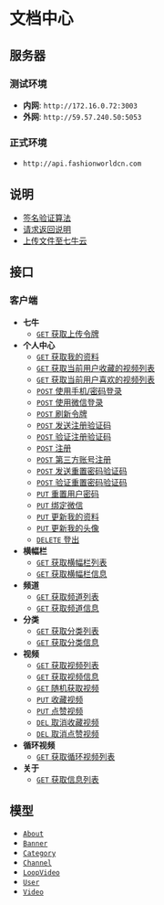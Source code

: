 # 文档中心

## 服务器

### 测试环境

* **内网**: `http://172.16.0.72:3003`
* **外网**: `http://59.57.240.50:5053`

### 正式环境

* `http://api.fashionworldcn.com`

## 说明

* [签名验证算法](./signature.md)
* [请求返回说明](./response.md)
* [上传文件至七牛云](./upload-to-qiniu.md)

## 接口

### 客户端

* **七牛**
  - [`GET` 获取上传令牌][client-qiniu-get-fetch-upload-token]
* **个人中心**
  - [`GET` 获取我的资料][client-my-get-fetch-my-profile]
  - [`GET` 获取当前用户收藏的视频列表][client:my:get:fetchVideoCollections]
  - [`GET` 获取当前用户喜欢的视频列表][client:my:get:fetchFavouriteVideos]
  - [`POST` 使用手机/密码登录][client-my-post-login]
  - [`POST` 使用微信登录][client-my-post-login-by-weixin]
  - [`POST` 刷新令牌][client-my-post-refresh-token]
  - [`POST` 发送注册验证码][client-my-post-send-register-code]
  - [`POST` 验证注册验证码][client-my-post-validate-register-code]
  - [`POST` 注册][client-my-post-register]
  * [`POST` 第三方账号注册][client:my:post:registerByThirdparty]
  - [`POST` 发送重置密码验证码][client:my:post:sendResetPasswordCode]
  - [`POST` 验证重置密码验证码][client:my:post:validateResetPasswordCode]
  - [`PUT` 重置用户密码][client:my:put:resetPassword]
  - [`PUT` 绑定微信][client-my-put-bind-weixin]
  - [`PUT` 更新我的资料][client-my-put-update-my-profile]
  - [`PUT` 更新我的头像][client-my-put-update-my-avatar]
  - [`DELETE` 登出][client-my-delete-logout]
* **横幅栏**
  - [`GET` 获取横幅栏列表][client:banner:get:fetchBannerList]
  - [`GET` 获取横幅栏信息][client:banner:get:fetchBannerProfile]
* **频道**
  - [`GET` 获取频道列表][client-channel-get-fetch-channel-list]
  - [`GET` 获取频道信息][client-channel-get-fetch-channel-profile]
* **分类**
  - [`GET` 获取分类列表][client:category:get:fetchCategoryList]
  - [`GET` 获取分类信息][client:category:getfetchCategoryProfile]
* **视频**
  - [`GET` 获取视频列表][client:video:get:fetchVideoList]
  - [`GET` 获取视频信息][client:video:get:fetchVideoProfile]
  - [`GET` 随机获取视频][client:video:get:sampleVideoList]
  - [`PUT` 收藏视频][client:video:put:collectVideo]
  - [`PUT` 点赞视频][client:video:put:favourVideo]
  - [`DEL` 取消收藏视频][client:video:del:dissipateVideo]
  - [`DEL` 取消点赞视频][client:video:del:disfavourVideo]
* **循环视频**
  - [`GET` 获取循环视频列表][client:loopVideo:get:fetchLoopVideoList]
* **关于**
  - [`GET` 获取信息列表][client:about:get:fetchAboutList]

## 模型

* [`About`](./model/about.md)
* [`Banner`](./model/banner.md)
* [`Category`](./model/category.md)
* [`Channel`](./model/channel.md)
* [`LoopVideo`](./model/loopVideo.md)
* [`User`](./model/user.md)
* [`Video`](./model/video.md)

[client:about:get:fetchAboutList]: ./api/client/about/get/fetchAboutList.md

[client-qiniu-get-fetch-upload-token]: ./api/client/qiniu/get/fetchUploadToken.md

[client-my-get-fetch-my-profile]: ./api/client/my/get/fetchMyProfile.md
[client-my-post-login]: ./api/client/my/post/login.md
[client-my-post-login-by-weixin]: ./api/client/my/post/loginByWeixin.md
[client-my-post-refresh-token]: ./api/client/my/post/refreshToken.md
[client-my-post-send-register-code]: ./api/client/my/post/sendRegisterCode.md
[client-my-post-validate-register-code]: ./api/client/my/post/validateRegisterCode.md
[client-my-post-register]: ./api/client/my/post/register.md
[client:my:post:sendResetPasswordCode]: ./api/client/my/post/sendResetPasswordCode.md
[client:my:post:validateResetPasswordCode]: ./api/client/my/post/validateResetPasswordCode.md
[client:my:post:registerByThirdparty]: ./api/client/my/post/registerByThirdparty.md
[client-my-put-bind-weixin]: ./api/client/my/put/bindWeixin.md
[client-my-put-update-my-profile]: ./api/client/my/put/updateMyProfile.md
[client-my-put-update-my-avatar]: ./api/client/my/put/updateMyAvatar.md
[client:my:put:resetPassword]: ./api/client/my/put/resetPassword.md
[client-my-delete-logout]: ./api/client/my/delete/logout.md
[client:my:get:fetchVideoCollections]: ./api/client/my/get/fetchVideoCollections.md
[client:my:get:fetchFavouriteVideos]: ./api/client/my/get/fetchFavouriteVideos.md

[client-channel-get-fetch-channel-list]: ./api/client/channel/get/fetchChannelList.md
[client-channel-get-fetch-channel-profile]: ./api/client/channel/get/fetchChannelProfile.md

[client:category:get:fetchCategoryList]: ./api/client/category/get/fetchCategoryList.md
[client:category:getfetchCategoryProfile]: ./api/client/category/get/fetchCategoryProfile.md

[client:video:get:fetchVideoList]: ./api/client/video/get/fetchVideoList.md
[client:video:get:fetchVideoProfile]: ./api/client/video/get/fetchVideoProfile.md
[client:video:get:sampleVideoList]: ./api/client/video/get/sampleVideoList.md
[client:video:put:collectVideo]: ./api/client/video/put/collectVideo.md
[client:video:put:favourVideo]: ./api/client/video/put/favourVideo.md
[client:video:del:disfavourVideo]: ./api/client/video/delete/disfavourVideo.md
[client:video:del:dissipateVideo]: ./api/client/video/delete/dissipateVideo.md

[client:banner:get:fetchBannerList]: ./api/client/banner/get/fetchBannerList.md
[client:banner:get:fetchBannerProfile]: ./api/client/banner/get/fetchBannerProfile.md

[client:loopVideo:get:fetchLoopVideoList]: ./api/client/loopVideo/get/fetchLoopVideoList.md
